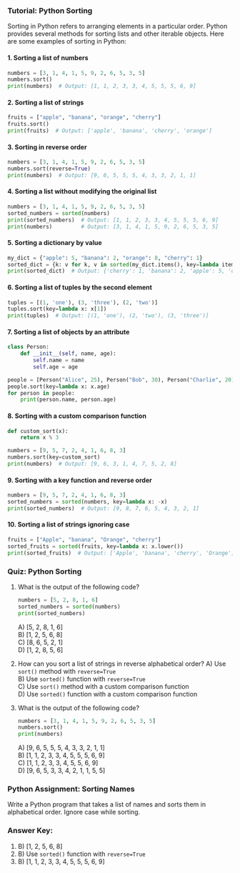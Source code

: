 ### Tutorial: Python Sorting

Sorting in Python refers to arranging elements in a particular order. Python provides several methods for sorting lists and other iterable objects. Here are some examples of sorting in Python:

#### 1. Sorting a list of numbers
```python
numbers = [3, 1, 4, 1, 5, 9, 2, 6, 5, 3, 5]
numbers.sort()
print(numbers)  # Output: [1, 1, 2, 3, 3, 4, 5, 5, 5, 6, 9]
```

#### 2. Sorting a list of strings
```python
fruits = ["apple", "banana", "orange", "cherry"]
fruits.sort()
print(fruits)  # Output: ['apple', 'banana', 'cherry', 'orange']
```

#### 3. Sorting in reverse order
```python
numbers = [3, 1, 4, 1, 5, 9, 2, 6, 5, 3, 5]
numbers.sort(reverse=True)
print(numbers)  # Output: [9, 6, 5, 5, 5, 4, 3, 3, 2, 1, 1]
```

#### 4. Sorting a list without modifying the original list
```python
numbers = [3, 1, 4, 1, 5, 9, 2, 6, 5, 3, 5]
sorted_numbers = sorted(numbers)
print(sorted_numbers)  # Output: [1, 1, 2, 3, 3, 4, 5, 5, 5, 6, 9]
print(numbers)         # Output: [3, 1, 4, 1, 5, 9, 2, 6, 5, 3, 5]
```

#### 5. Sorting a dictionary by value
```python
my_dict = {"apple": 5, "banana": 2, "orange": 8, "cherry": 1}
sorted_dict = {k: v for k, v in sorted(my_dict.items(), key=lambda item: item[1])}
print(sorted_dict)  # Output: {'cherry': 1, 'banana': 2, 'apple': 5, 'orange': 8}
```

#### 6. Sorting a list of tuples by the second element
```python
tuples = [(1, 'one'), (3, 'three'), (2, 'two')]
tuples.sort(key=lambda x: x[1])
print(tuples)  # Output: [(1, 'one'), (2, 'two'), (3, 'three')]
```

#### 7. Sorting a list of objects by an attribute
```python
class Person:
    def __init__(self, name, age):
        self.name = name
        self.age = age

people = [Person("Alice", 25), Person("Bob", 30), Person("Charlie", 20)]
people.sort(key=lambda x: x.age)
for person in people:
    print(person.name, person.age)
```

#### 8. Sorting with a custom comparison function
```python
def custom_sort(x):
    return x % 3

numbers = [9, 5, 7, 2, 4, 1, 6, 8, 3]
numbers.sort(key=custom_sort)
print(numbers)  # Output: [9, 6, 3, 1, 4, 7, 5, 2, 8]
```

#### 9. Sorting with a key function and reverse order
```python
numbers = [9, 5, 7, 2, 4, 1, 6, 8, 3]
sorted_numbers = sorted(numbers, key=lambda x: -x)
print(sorted_numbers)  # Output: [9, 8, 7, 6, 5, 4, 3, 2, 1]
```

#### 10. Sorting a list of strings ignoring case
```python
fruits = ["Apple", "banana", "Orange", "cherry"]
sorted_fruits = sorted(fruits, key=lambda x: x.lower())
print(sorted_fruits)  # Output: ['Apple', 'banana', 'cherry', 'Orange']
```

### Quiz: Python Sorting

1. What is the output of the following code?
   ```python
   numbers = [5, 2, 8, 1, 6]
   sorted_numbers = sorted(numbers)
   print(sorted_numbers)
   ```
   A) [5, 2, 8, 1, 6]  
   B) [1, 2, 5, 6, 8]  
   C) [8, 6, 5, 2, 1]  
   D) [1, 2, 8, 5, 6]

2. How can you sort a list of strings in reverse alphabetical order?
   A) Use `sort()` method with `reverse=True`  
   B) Use `sorted()` function with `reverse=True`  
   C) Use `sort()` method with a custom comparison function  
   D) Use `sorted()` function with a custom comparison function

3. What is the output of the following code?
   ```python
   numbers = [3, 1, 4, 1, 5, 9, 2, 6, 5, 3, 5]
   numbers.sort()
   print(numbers)
   ```
   A) [9, 6, 5, 5, 5, 4, 3, 3, 2, 1, 1]  
   B) [1, 1, 2, 3, 3, 4, 5, 5, 5, 6, 9]  
   C) [1, 1, 2, 3, 3, 4, 5, 5, 6, 9]  
   D) [9, 6, 5, 3, 3, 4, 2, 1, 1, 5, 5]

### Python Assignment: Sorting Names

Write a Python program that takes a list of names and sorts them in alphabetical order. Ignore case while sorting.

### Answer Key:

1. B) [1, 2, 5, 6, 8]  
2. B) Use `sorted()` function with `reverse=True`  
3. B) [1, 1, 2, 3, 3, 4, 5, 5, 5, 6, 9]
